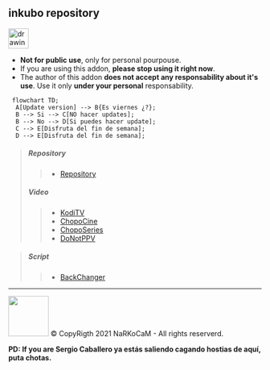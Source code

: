 
## inkubo repository 

<img src="https://i2.wp.com/eleganciadospuntocero.com/wp-content/uploads/2017/03/Warning.png" alt="drawing" width="40"/> 

- **Not for public use**, only for personal pourpouse.
- If you are using this addon, **please stop using it right now**.
- The author of this addon **does not accept any responsability about it's use**. Use it only **under your personal** responsability.

```mermaid
 flowchart TD;
  A[Update version] --> B{Es viernes ¿?};
  B --> Si --> C[NO hacer updates];
  B --> No --> D[Si puedes hacer update];
  C --> E[Disfruta del fin de semana];
  D --> E[Disfruta del fin de semana];
```

> ##### Repository
>> * [Repository](https://github.com/narkocam/inkubo/raw/main/repository.inkubo-21.3.zip)
> ##### Video
>> * [KodiTV](https://github.com/narkocam/inkubo/raw/main/plugin.video.koditv-21.2.zip)
>> * [ChopoCine](https://github.com/narkocam/inkubo/raw/main/plugin.video.chopocine-21.0.zip)
>> * [ChopoSeries](https://github.com/narkocam/inkubo/raw/main/plugin.video.choposeries-21.0.zip)
>> * [DoNotPPV](https://github.com/narcokam/inkubo/raw/main/plugin.video.donotppv-1.3.zip)

> ##### Script
>> * [BackChanger](https://github.com/narkocam/inkubo/raw/main/script.backchanger-1.0.zip)

 
 
<hr> 
<img src="https://avatars.githubusercontent.com/u/85607710?v=4" width="80" />  © CopyRigth 2021 NaRKoCaM - All rights reserverd.

**PD: If you are Sergio Caballero ya estás saliendo cagando hostias de aquí, puta chotas.**
